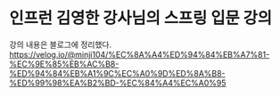 # 인프런 김영한 강사님의 스프링 입문 강의

강의 내용은 블로그에 정리했다.
https://velog.io/@minji104/%EC%8A%A4%ED%94%84%EB%A7%81-%EC%9E%85%EB%AC%B8-%ED%94%84%EB%A1%9C%EC%A0%9D%ED%8A%B8-%ED%99%98%EA%B2%BD-%EC%84%A4%EC%A0%95
